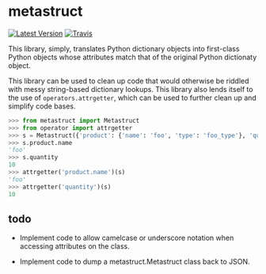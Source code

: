 # metastruct

[![Latest Version](https://pypip.in/version/metastruct/badge.svg?style=flat)](https://pypi.python.org/pypi/metastruct/)
[![Travis](https://secure.travis-ci.org/sholsapp/metastruct.png?branch=master)](https://travis-ci.org/sholsapp/metastruct)

This library, simply, translates Python dictionary objects into first-class
Python objects whose attributes match that of the original Python dictionaty
object.

This library can be used to clean up code that would otherwise be riddled with
messy string-based dictionary lookups. This library also lends itself to the
use of `operators.attrgetter`, which can be used to further clean up and
simplify code bases.

```python
>>> from metastruct import Metastruct
>>> from operator import attrgetter
>>> s = Metastruct({'product': {'name': 'foo', 'type': 'foo_type'}, 'quantity': 10})
>>> s.product.name
'foo'
>>> s.quantity
10
>>> attrgetter('product.name')(s)
'foo'
>>> attrgetter('quantity')(s)
10
```

## todo

- Implement code to allow camelcase or underscore notation when accessing
  attributes on the class.

- Implement code to dump a metastruct.Metastruct class back to JSON.

